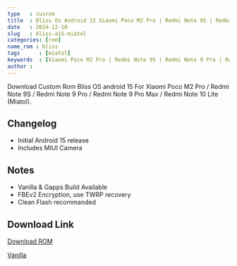 ```yaml
---
type   : cusrom
title  : Bliss Os Android 15 Xiaomi Poco M2 Pro | Redmi Note 9S | Redmi Note 9 Pro | Redmi Note 9 Pro Max | Redmi Note 10 Lite (Miatol)
date   : 2024-12-10
slug   : bliss-a15-miatol
categories: [rom]
name_rom : bliss
tags      : [miatol]
keywords  : [Xiaomi Poco M2 Pro | Redmi Note 9S | Redmi Note 9 Pro | Redmi Note 9 Pro Max | Redmi Note 10 Lite (Miatol)]
author : 
---
```


Download Custom Rom Bliss OS android 15 For Xiaomi Poco M2 Pro / Redmi Note 9S / Redmi Note 9 Pro / Redmi Note 9 Pro Max / Redmi Note 10 Lite (Miatol).

## Changelog
- Initial Android 15 release
- Includes MIUI Camera

## Notes
- Vanilla & Gapps Build Available
- FBEv2 Encryption, use TWRP recovery 
- Clean Flash recommanded

## Download Link
[Download ROM](https://downloads.blissroms.org/download_check/miatoll/Bliss-v18.0-miatoll-OFFICIAL-gapps-20241207/)

[Vanilla](https://downloads.blissroms.org/download_check/miatoll/Bliss-v18.0-miatoll-OFFICIAL-vanilla-20241207/)

